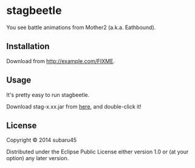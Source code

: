 # stagbeetle

You see battle animations from Mother2 (a.k.a. Eathbound).

## Installation

Download from http://example.com/FIXME.

## Usage

It's pretty easy to run stagbeetle.

Download stag-x.xx.jar from [here](https://github.com/subaru45/stagbeetle),
and double-click it!

## License

Copyright © 2014 subaru45

Distributed under the Eclipse Public License either version 1.0 or (at
your option) any later version.
